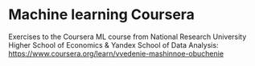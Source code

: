 # Machine learning Coursera
Exercises to the Coursera ML course from National Research University Higher School of Economics & Yandex School of Data Analysis:
https://www.coursera.org/learn/vvedenie-mashinnoe-obuchenie

